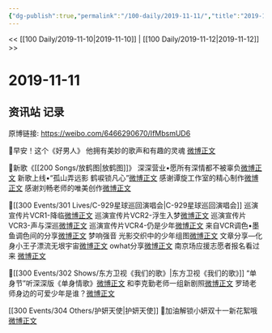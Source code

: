 ```yaml
---
{"dg-publish":true,"permalink":"/100-daily/2019-11-11/","title":"2019-11-11"}
---
```



<< [[100 Daily/2019-11-10\|2019-11-10]] | [[100 Daily/2019-11-12\|2019-11-12]] >>

# 2019-11-11

## 资讯站 记录

原博链接: https://weibo.com/6466290670/IfMbsmUD6

🍃早安！这个《好男人》
他拥有美妙的歌声和有趣的灵魂
[微博正文](https://m.weibo.cn/6466290670/4437367030895786)

🍃新歌《[[200 Songs/放鹤图\|放鹤图]]》
深深营业•愿所有深情都不被辜负[微博正文](https://m.weibo.cn/6466290670/4437527349998335)
新歌上线•“孤山弄远影 鹤唳锁凡心”[微博正文](https://m.weibo.cn/6466290670/4437383719879282)
感谢谭旋工作室的精心制作[微博正文](https://m.weibo.cn/6466290670/4437386723216241)
感谢刘畅老师的唯美创作[微博正文](https://m.weibo.cn/6466290670/4437584190861358)

🍃[[300 Events/301 Lives/C-929星球巡回演唱会\|C-929星球巡回演唱会]]
巡演宣传片VCR1-降临[微博正文](https://m.weibo.cn/6466290670/4437553501193267)
巡演宣传片VCR2-浮生入梦[微博正文](https://m.weibo.cn/6466290670/4437561579853846)
巡演宣传片VCR3-声与深巡[微博正文](https://m.weibo.cn/6466290670/4437556927813457)
巡演宣传片VCR4-仍是少年[微博正文](https://m.weibo.cn/6466290670/4437559260156935)
来自VCR调色•墨鱼调色间的分享[微博正文](https://m.weibo.cn/6466290670/4437558207250418)
梦响强音
光影交织中的少年组图[微博正文](https://m.weibo.cn/6466290670/4437424312444632)
文章分享—化身小王子漂流无垠宇宙[微博正文](https://m.weibo.cn/6466290670/4437395917157194)
owhat分享[微博正文](https://m.weibo.cn/6466290670/4437398345577303)
南京场应援志愿者报名看过来
[微博正文](https://m.weibo.cn/6466290670/4437580407514019)

🍃[[300 Events/302 Shows/东方卫视《我们的歌》\|东方卫视《我们的歌》]]
“单身节”听深深版《单身情歌》[微博正文](https://m.weibo.cn/6466290670/4437438845579316)
和李克勤老师一组新剧照[微博正文](https://m.weibo.cn/6466290670/4437525408341229)
罗琦老师身边的可爱少年是谁？[微博正文](https://m.weibo.cn/6466290670/4437540796558459)

[[300 Events/304 Others/护妍天使\|护妍天使]]
🍃加油解锁小妍双十一新花絮哦
[微博正文](https://m.weibo.cn/6466290670/4437452762224509)
